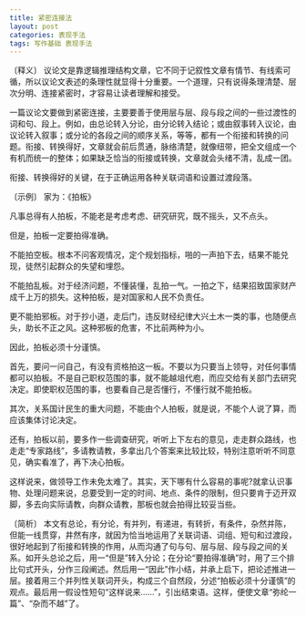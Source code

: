 ```yaml
---
title: 紧密连接法
layout: post
categories: 表现手法
tags: 写作基础 表现手法
---
```


〔释义〕 议论文是靠逻辑推理结构文章，它不同于记叙性文章有情节、有线索可循，所以议论文表述的条理性就显得十分重要。一个道理，只有说得条理清楚、层次分明、连接紧密时，才容易让读者理解和接受。

一篇议论文要做到紧密连接，主要要善于使用层与层、段与段之间的一些过渡性的词和句、段上。例如，由总论转入分论，由分论转入结论；或由叙事转入议论，由议论转入叙事；或分论的各段之间的顺序关系，等等，都有一个衔接和转换的问题。衔接、转换得好，文章就会前后贯通，脉络清楚，就像纽带，把全文组成一个有机而统一的整体；如果缺乏恰当的衔接或转换，文章就会头绪不清，乱成一团。

衔接、转换得好的关键，在于正确运用各种关联词语和设置过渡段落。

〔示例〕 家为：《拍板》

凡事总得有人拍板，不能老是考虑考虑、研究研究，既不摇头，又不点头。

但是，拍板一定要拍得准确。

不能拍空板。根本不问客观情况，定个规划指标，啪的一声拍下去，结果不能兑现，徒然引起群众的失望和埋怨。

不能拍乱板。对于经济问题，不懂装懂，乱拍一气。一拍之下，结果招致国家财产成千上万的损失。这种拍板，是对国家和人民不负责任。

更不能拍邪板。对于抄小道，走后门，违反财经纪律大兴土木一类的事，也随便点头，助长不正之风。这种邪板的危害，不比前两种为小。

因此，拍板必须十分谨慎。

首先，要问一问自己，有没有资格拍这一板。不要以为只要当上领导，对任何事情都可以拍板。不是自己职权范围的事，就不能越俎代庖，而应交给有关部门去研究决定。即使职权范围的事，也要看自己是否懂行，不懂行就不能拍板。

其次，关系国计民生的重大问题，不能由个人拍板，就是说，不能个人说了算，而应该集体讨论决定。

还有，拍板以前，要多作一些调查研究，听听上下左右的意见，走走群众路线，也走走“专家路线”，多请教请教，多拿出几个答案来比较比较，特别注意听听不同意见，确实看准了，再下决心拍板。

这样说来，做领导工作未免太难了。其实，天下哪有什么容易的事呢?就拿认识事物、处理问题来说，总要受到一定的时间、地点、条件的限制，但只要肯于迈开双脚，多去向实际请教，向群众请教，那板也就会拍得比较妥当些。

〔简析〕 本文有总论，有分论，有并列，有递进，有转折，有条件，杂然并陈，但能一线贯穿，井然有序，就因为恰当地运用了关联词语、词组、短句和过渡段，很好地起到了衔接和转换的作用，从而沟通了句与句、层与层、段与段之间的关系。如开头总论之后，用一“但是”转入分论；在分论“要拍得准确”时，用了三个排比句式开头，分作三段阐述。然后用一“因此”作小结，并承上启下，把论述推进一层。接着用三个并列性关联词开头，构成三个自然段，分述“拍板必须十分谨慎”的观点。最后用一假设性短句“这样说来……”，引出结束语。这样，便使文章“弥纶一篇”、“杂而不越”了。 